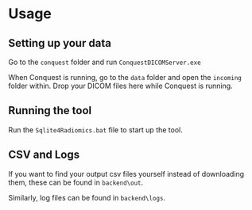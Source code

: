 # Usage

## Setting up your data
Go to the `conquest` folder and run `ConquestDICOMServer.exe`

When Conquest is running, go to the `data` folder and open the `incoming` folder within. Drop your DICOM files here while Conquest is running. 

## Running the tool

Run the `Sqlite4Radiomics.bat` file to start up the tool.


## CSV and Logs

If you want to find your output csv files yourself instead of downloading them, these can be found in `backend\out`. 

Similarly, log files can be found in `backend\logs`.